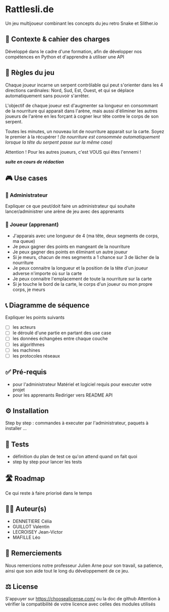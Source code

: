 # Rattlesli.de
Un jeu multijoueur combinant les concepts du jeu retro Snake et Slither.io

## 🎯 Contexte & cahier des charges
Développé dans le cadre d'une formation, afin de développer nos compétences en Python et d'apprendre à utiliser une API

## 🎲 Règles du jeu
Chaque joueur incarne un serpent contrôlable qui peut s'orienter dans les 4 directions cardinales: Nord, Sud, Est, Ouest, et qui se déplace automatiquement sans pouvoir s'arrêter.

L'objectif de chaque joueur est d'augmenter sa longueur en consommant de la nourriture qui apparait dans l'arène, mais aussi d'éliminer les autres joueurs de l'arène en les forçant à cogner leur tête contre le corps de son serpent.

Toutes les minutes, un nouveau lot de nourriture apparait sur la carte. Soyez le premier à la récupérer !
*(la nourriture est consommée automatiquement lorsque la tête du serpent passe sur la même case)*

Attention ! Pour les autres joueurs, c'est VOUS qui êtes l'ennemi !


**_suite en cours de rédaction_**
## 🎮 Use cases
### 🐉 Administrateur
Expliquer ce que peut/doit faire un administrateur qui souhaite lancer/administrer une arène de jeu avec des apprenants 

### 🐍 Joueur (apprenant)
- J'apparais avec une longueur de 4 (ma tête, deux segments de corps, ma queue)
- Je peux gagner des points en mangeant de la nourriture
- Je peux gagner des points en éliminant un autre joueur
- Si je meurs, chacun de mes segments a 1 chance sur 3 de lâcher de la nourriture
- Je peux connaitre la longueur et la position de la tête d'un joueur adverse n'importe où sur la carte
- Je peux connaitre l'emplacement de toute la nourriture sur la carte
- Si je touche le bord de la carte, le corps d'un joueur ou mon propre corps, je meurs

## 📞 Diagramme de séquence
Expliquer les points suivants
- [ ] les acteurs
- [ ] le déroulé d'une partie en partant des use case
- [ ] les données échangées entre chaque couche
- [ ] les algorithmes
- [ ] les machines
- [ ] les protocoles réseaux

## ✅ Pré-requis 
- pour l'administrateur
Matériel et logiciel requis pour executer votre projet
- pour les apprenants 
Rediriger vers README API

## ⚙️ Installation
Step by step : commandes à executer par l'administrateur, paquets à installer ...

## 🧪 Tests
- définition du plan de test ce qu'on attend quand on fait quoi 
- step by step pour lancer les tests

## 🛣️ Roadmap
Ce qui reste à faire priorisé dans le temps

## 🧑‍💻 Auteur(s)
- DENNETIERE Célia
- GUILLOT Valentin
- LECROISEY Jean-Victor
- MAFILLE Léo

## 🙏 Remerciements
Nous remercions notre professeur Julien Arne pour son travail, sa patience, ainsi que son aide tout le long du développement de ce jeu.

## ⚖️ License
S'appuyer sur https://choosealicense.com/ ou la doc de github
Attention à vérifier la compatibilité de votre licence avec celles des modules utilisés
